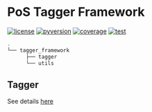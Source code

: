 # PoS Tagger Framework

[![license](https://img.shields.io/pypi/l/ansicolortags.svg)](./LICENSE)
[![pyversion](https://img.shields.io/static/v1?label=python&color=blue&message=3.7.7%20|%203.8.2)](./)
[![coverage](https://img.shields.io/static/v1?label=coverage&color=brightgreen&message=78%25)](./)
[![test](https://img.shields.io/static/v1?label=tests&color=success&message=100%25)](./)

```bash
.  
└── tagger_framework
      ├── tagger
      └── utils

```

## Tagger

See details [here](tagger/README.md)